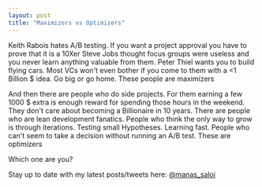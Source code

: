 ```yaml
---
layout: post
title: "Maximizers vs Optimizers"
---
```


Keith Rabois hates A/B testing. If you want a project approval you have to prove that it is a 10Xer
Steve Jobs thought focus groups were useless and you never learn anything valuable from them. Peter Thiel wants you to build flying cars. Most VCs won't even bother if you come to them with a <1 Billion $ idea. Go big or go home. These people are maximizers  

And then there are people who do side projects. For them earning a few 1000 $ extra is enough reward for spending those hours in the weekend. They don't care about becoming a Billionaire in 10 years. There are people who are lean development fanatics. People who think the only way to grow is through iterations. Testing small Hypotheses. Learning fast. People who can't seem to take a decision without running an A/B test. These are optimizers

Which one are you?

Stay up to date with my latest posts/tweets here: [@manas_saloi](http://twitter.com/manas_saloi)
